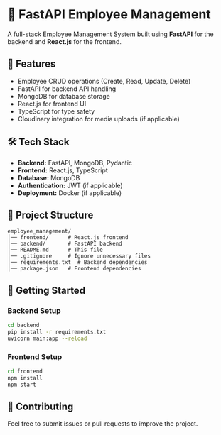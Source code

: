 # 🚀 FastAPI Employee Management

A full-stack Employee Management System built using **FastAPI** for the backend and **React.js** for the frontend.

## 🔹 Features
- Employee CRUD operations (Create, Read, Update, Delete)
- FastAPI for backend API handling
- MongoDB for database storage
- React.js for frontend UI
- TypeScript for type safety
- Cloudinary integration for media uploads (if applicable)

## 🛠 Tech Stack
- **Backend:** FastAPI, MongoDB, Pydantic
- **Frontend:** React.js, TypeScript
- **Database:** MongoDB
- **Authentication:** JWT (if applicable)
- **Deployment:** Docker (if applicable)

## 📂 Project Structure
```
employee_management/
│── frontend/      # React.js frontend
│── backend/       # FastAPI backend
│── README.md      # This file
│── .gitignore     # Ignore unnecessary files
│── requirements.txt  # Backend dependencies
│── package.json   # Frontend dependencies
```

## 🚀 Getting Started
### Backend Setup
```sh
cd backend
pip install -r requirements.txt
uvicorn main:app --reload
```

### Frontend Setup
```sh
cd frontend
npm install
npm start
```

## 🌟 Contributing
Feel free to submit issues or pull requests to improve the project.

